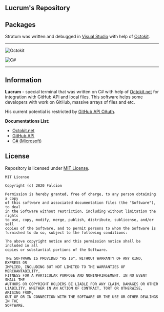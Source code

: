 ## Lucrum's Repository

## Packages

Stratum was written and debugged in [Visual Studio](https://visualstudio.microsoft.com/) with help of [Octokit](https://github.com/octokit/octokit.net).

** **

![Octokit](https://img.shields.io/nuget/vpre/Octokit?color=blue&label=Octokit&style=for-the-badge)

![C#](https://img.shields.io/nuget/vpre/CSharp?color=blue&label=C%23&style=for-the-badge)

** **

## Information

**Lucrum** - special terminal that was written on C# with help of [Octokit.net](https://github.com/octokit/octokit.net) for integration with GitHub API and local files. This software helps some developers with work on GitHub, massive arrays of files and etc.

His current potential is restricted by [GitHub API OAuth](https://developer.github.com/v3/).

**Documentations List:**

*   [Octokit.net](https://octokitnet.readthedocs.io/en/latest/)
*   [GitHub API](https://docs.github.com/en/rest)
*   [C# (Microsoft)](https://docs.microsoft.com/en-us/dotnet/csharp/)

## License

Repository is licensed under [MIT License](https://github.com/Falcion/Lucrum/blob/master/LICENSE).

```LICENSE
MIT License

Copyright (c) 2020 Falcion

Permission is hereby granted, free of charge, to any person obtaining a copy
of this software and associated documentation files (the "Software"), to deal
in the Software without restriction, including without limitation the rights
to use, copy, modify, merge, publish, distribute, sublicense, and/or sell
copies of the Software, and to permit persons to whom the Software is
furnished to do so, subject to the following conditions:

The above copyright notice and this permission notice shall be included in all
copies or substantial portions of the Software.

THE SOFTWARE IS PROVIDED "AS IS", WITHOUT WARRANTY OF ANY KIND, EXPRESS OR
IMPLIED, INCLUDING BUT NOT LIMITED TO THE WARRANTIES OF MERCHANTABILITY,
FITNESS FOR A PARTICULAR PURPOSE AND NONINFRINGEMENT. IN NO EVENT SHALL THE
AUTHORS OR COPYRIGHT HOLDERS BE LIABLE FOR ANY CLAIM, DAMAGES OR OTHER
LIABILITY, WHETHER IN AN ACTION OF CONTRACT, TORT OR OTHERWISE, ARISING FROM,
OUT OF OR IN CONNECTION WITH THE SOFTWARE OR THE USE OR OTHER DEALINGS IN THE
SOFTWARE.
```
